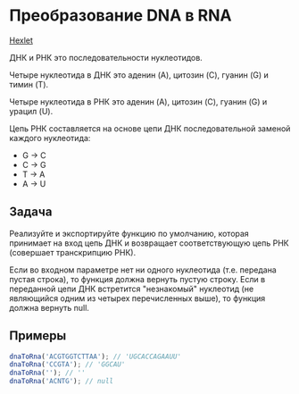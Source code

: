 # Преобразование DNA в RNA

[Hexlet](https://ru.hexlet.io/challenges/intro_to_programming_rna_exercise)

ДНК и РНК это последовательности нуклеотидов.

Четыре нуклеотида в ДНК это аденин (A), цитозин (C), гуанин (G) и тимин (T).

Четыре нуклеотида в РНК это аденин (A), цитозин (C), гуанин (G) и урацил (U).

Цепь РНК составляется на основе цепи ДНК последовательной заменой каждого нуклеотида:

- G -> C
- C -> G
- T -> A
- A -> U

## Задача

Реализуйте и экспортируйте функцию по умолчанию, которая принимает на вход цепь ДНК и возвращает соответствующую цепь РНК (совершает транскрипцию РНК).

Если во входном параметре нет ни одного нуклеотида (т.е. передана пустая строка), то функция должна вернуть пустую строку. Если в переданной цепи ДНК встретится "незнакомый" нуклеотид (не являющийся одним из четырех перечисленных выше), то функция должна вернуть null.

## Примеры

```js
dnaToRna('ACGTGGTCTTAA'); // 'UGCACCAGAAUU'
dnaToRna('CCGTA'); // 'GGCAU'
dnaToRna(''); // ''
dnaToRna('ACNTG'); // null
```